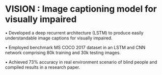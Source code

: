 # VISION : Image captioning model for visually impaired 

• Developed a deep recurrent architecture (LSTM) to produce easily understandable image captions for visually impaired.

• Employed benchmark MS COCO 2017 dataset in an LSTM and CNN network comprising 80k training and 30k testing images.

• Achieved 73% accuracy in real environment scenario of blind people and compiled results in a research paper.
